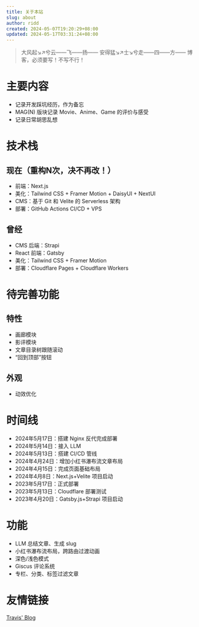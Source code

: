 ```yaml
---
title: 关于本站
slug: about
author: ridd
created: 2024-05-07T19:20:29+08:00
updated: 2024-05-17T03:31:24+08:00
---
```


> 大风起↘↗兮云——飞——扬—— 
> 安得猛↘↗士↘兮走——四——方—— 
> 博客，必须要写！不写不行！

# 主要内容

- 记录开发踩坑经历，作为备忘 
- MAG(N) 版块记录 Movie、Anime、Game 的评价与感受 
- 记录日常胡思乱想

# 技术栈

## 现在（重构N次，决不再改！）

- 前端：Next.js
- 美化：Tailwind CSS + Framer Motion + DaisyUI + NextUI
- CMS：基于 Git 和 Velite 的 Serverless 架构
- 部署：GitHub Actions CI/CD + VPS

## 曾经

- CMS 后端：Strapi
- React 前端：Gatsby
- 美化：Tailwind CSS + Framer Motion
- 部署：Cloudflare Pages + Cloudflare Workers

# 待完善功能

## 特性

- 画廊模块
- 影评模块
- 文章目录树跟随滚动
- “回到顶部”按钮

## 外观

- 动效优化

# 时间线

- 2024年5月17日：搭建 Nginx 反代完成部署
- 2024年5月14日：接入 LLM
- 2024年5月13日：搭建 CI/CD 管线
- 2024年4月24日：增加小红书瀑布流文章布局
- 2024年4月15日：完成页面基础布局
- 2024年4月8日：Next.js+Velite 项目启动
- 2023年5月17日：正式部署
- 2023年5月13日：Cloudflare 部署测试
- 2023年4月20日：Gatsby.js+Strapi 项目启动

# 功能

- LLM 总结文章、生成 slug
- 小红书瀑布流布局，跨路由过渡动画
- 深色/浅色模式
- Giscus 评论系统
- 专栏、分类、标签过滤文章

# 友情链接

[Travis' Blog](https://blog.lxythan2lxy.cn/)
